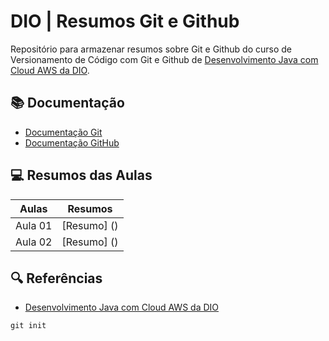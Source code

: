 
# DIO | Resumos Git e Github

Repositório para armazenar resumos sobre Git e Github do curso de Versionamento de Código com Git e Github de [Desenvolvimento Java com Cloud AWS da DIO](https://www.dio.me/).

## 📚 Documentação

- [Documentação Git](https://git-scm.com/doc)
- [Documentação GitHub](https://docs.github.com/)

## 💻 Resumos das Aulas 

| Aulas | Resumos |
|-------|---------|
| Aula 01 | [Resumo] () |
| Aula 02 | [Resumo] () |


## 🔍 Referências
- [Desenvolvimento Java com Cloud AWS da DIO]()


```
git init
```
